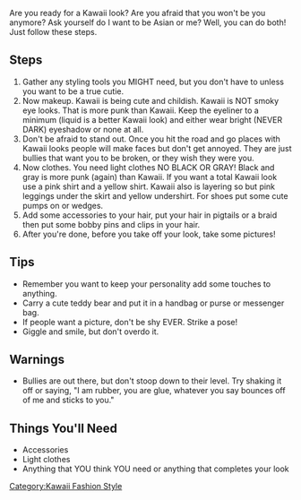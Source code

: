 Are you ready for a Kawaii look? Are you afraid that you won't be you
anymore? Ask yourself do I want to be Asian or me? Well, you can do
both! Just follow these steps.

## Steps

1.  Gather any styling tools you MIGHT need, but you don't have to
    unless you want to be a true cutie.
2.  Now makeup. Kawaii is being cute and childish. Kawaii is NOT smoky
    eye looks. That is more punk than Kawaii. Keep the eyeliner to a
    minimum (liquid is a better Kawaii look) and either wear bright
    (NEVER DARK) eyeshadow or none at all.
3.  Don't be afraid to stand out. Once you hit the road and go places
    with Kawaii looks people will make faces but don't get annoyed. They
    are just bullies that want you to be broken, or they wish they were
    you.
4.  Now clothes. You need light clothes NO BLACK OR GRAY! Black and gray
    is more punk (again) than Kawaii. If you want a total Kawaii look
    use a pink shirt and a yellow shirt. Kawaii also is layering so but
    pink leggings under the skirt and yellow undershirt. For shoes put
    some cute pumps on or wedges.
5.  Add some accessories to your hair, put your hair in pigtails or a
    braid then put some bobby pins and clips in your hair.
6.  After you're done, before you take off your look, take some
    pictures!

## Tips

-   Remember you want to keep your personality add some touches to
    anything.
-   Carry a cute teddy bear and put it in a handbag or purse or
    messenger bag.
-   If people want a picture, don't be shy EVER. Strike a pose!
-   Giggle and smile, but don't overdo it.

## Warnings

-   Bullies are out there, but don't stoop down to their level. Try
    shaking it off or saying, "I am rubber, you are glue, whatever you
    say bounces off of me and sticks to you."

## Things You'll Need

-   Accessories
-   Light clothes
-   Anything that YOU think YOU need or anything that completes your
    look

[Category:Kawaii Fashion
Style](Category:Kawaii_Fashion_Style "wikilink")
